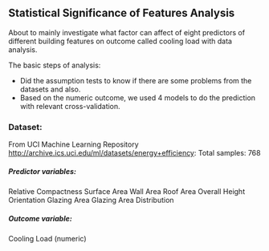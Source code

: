 Statistical Significance of Features Analysis
--

About to mainly investigate what factor can affect of eight predictors of different building features on outcome called cooling load with data analysis. 

The basic steps of analysis:
* Did the assumption tests to know if there are some problems from the datasets and also. 
* Based on the numeric outcome,  we used 4 models to do the prediction with relevant cross-validation.


### Dataset:
From UCI Machine Learning Repository http://archive.ics.uci.edu/ml/datasets/energy+efficiency:
Total samples: 768 
##### Predictor variables:
 Relative Compactness 
Surface Area
Wall Area
Roof Area
Overall Height 
Orientation
Glazing Area
Glazing Area Distribution
##### Outcome variable:
Cooling Load (numeric)



